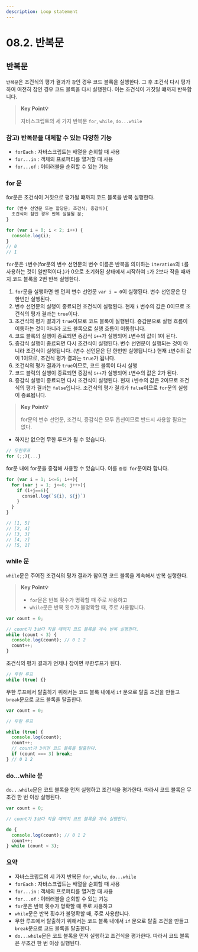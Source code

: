 ```yaml
---
description: Loop statement
---
```


# 08.2. 반복문



## 반복문

`반복문`은 조건식의 평가 결과가 `참`인 경우 코드 블록을 실행한다. 그 후 조건식 다시 평가하여 여전히 참인 경우 코드 블록을 다시 실행한다. 이는 조건식이 거짓일 떄까지 반복합니다.

> **Key Point💡**
>
> 자바스크립트의 세 가지 반복문 `for`, `while`, `do...while`

### 참고) 반복문을 대체할 수 있는 다양한 기능

* `forEach` : 자바스크립트는 배열을 순회할 때 사용
* `for...in` : 객체의 프로퍼티를 열거할 때 사용
* `for...of` : 이터러블을 순회할 수 있는 기능

### for 문

for문은 조건식이 거짓으로 평가될 떄까지 코드 블록을 반복 실행한다.

```js
for (변수 선언문 또는 할당문; 조건식; 증감식){
  조건식이 참인 경우 반복 실핼될 문;
}

```

```js
for (var i = 0; i < 2; i++) {
  console.log(i);
}
// 0
// 1
```

`for`문은 `i`변수(for문의 변수 선언문의 변수 이름은 반복을 의미하는 `iteration`의 `i`를 사용하는 것이 일반적이다.)가 0으로 초기화된 상태에서 시작하여 `i`가 2보다 작을 때까지 코드 블록을 2번 반복 실행한다.

1. `for`문을 실행하면 맨 먼저 변수 선언문 `var i = 0`이 실행된다. 변수 선언문은 단 한번만 실행된다.
2. 변수 선언문의 실행이 종료되면 조건식이 실행된다. 현재 `i` 변수의 값은 0이므로 조건식의 평가 결과는 `true`이다.
3. 조건식의 평가 결과가 `true`이므로 코드 블록이 실행된다. 증감문으로 실행 흐름이 이동하는 것이 아니라 코드 블록으로 실행 흐름이 이동합니다.
4. 코드 블록의 실행이 종료되면 증감식 `i++`가 실행되어 `i`변수의 값이 1이 된다.
5. 증감식 실행이 종료되면 다시 조건식이 실행된다. 변수 선언문이 실행되는 것이 아니라 조건식이 실행됩니다. (변수 선언문은 단 한번만 실행됩니다.) 현재 `i`변수의 값이 1이므로, 조건식 평가 결과는 `true`가 됩니다.
6. 조건식의 평가 결과가 `true`이므로, 코드 블록이 다시 실행
7. 코드 블럭의 실행이 종료되면 증감식 `i++`가 실행되어 `i`변수의 값은 2가 된다.
8. 증감식 실행이 종료되면 다시 조건식이 실행된다. 현재 `i`뱐수의 값은 2이므로 조건식의 평가 결과는 `false`입니다. 조건식의 평가 결과가 `false`이므로 `for`문의 실행이 종료됩니다.

> **Key Point💡**
>
> for문의 변수 선언문, 조건식, 증감식은 모두 옵션이므로 반드시 사용할 필요는 없다.

* 하지만 없으면 무한 루프가 될 수 있습니다.

```js
// 무한루프
for (;;){...}

```

for문 내에 for문을 중첩해 사용할 수 있습니다. 이를 `중첩 for`문이라 합니다.

```js
for (var i = 1; i<=6; i++){
  for (var j = 1; j<=6; j++>){
    if (i+j==6){
      consol.log(`${i}, ${j}`)
    }
  }
}

// [1, 5]
// [2, 4]
// [3, 3]
// [4, 2]
// [5, 1]
```

### &#x20;while 문

`while`문은 주어진 조건식의 평가 결과가 참이면 코드 블록을 계속해서 반복 실행한다.

> **Key Point💡**
>
> * `for`문은 반복 횟수가 명확할 때 주로 사용하고
> * `while`문은 반복 횟수가 불명확할 때, 주로 사용합니다.

```js
var count = 0;

// count가 3보다 작을 때까지 코드 블록을 계속 반복 실행한다.
while (count < 3) {
  console.log(count); // 0 1 2
  count++;
}
```

조건식의 평가 결과가 언제나 참이면 무한루프가 된다.

```js
// 무한 루프
while (true) {}
```

무한 루프에서 탈출하기 위해서는 코드 블록 내에서 `if` 문으로 탈출 조건을 만들고 `break`문으로 코드 블록을 탈출한다.

```js
var count = 0;

// 무한 루프

while (true) {
  console.log(count);
  count++;
  // count가 3이면 코드 블록을 탈출한다.
  if (count === 3) break;
} // 0 1 2
```

### do...while 문

`do...while`문은 코드 블록을 먼저 실행하고 조건식을 평가한다. 따라서 코드 블록은 무조건 한 번 이상 실행된다.

```js
var count = 0;

// count가 3보다 작을 때까지 코드 블록을 계속 실행한다.

do {
  console.log(count); // 0 1 2
  count++;
} while (count < 3);
```

### 요약

* 자바스크립트의 세 가지 반복문 `for`, `while`, `do...while`
* `forEach` : 자바스크립트는 배열을 순회할 때 사용
* `for...in` : 객체의 프로퍼티를 열거할 때 사용
* `for...of` : 이터러블을 순회할 수 있는 기능
* `for`문은 반복 횟수가 명확할 때 주로 사용하고
* `while`문은 반복 횟수가 불명확할 때, 주로 사용합니다.
* 무한 루프에서 탈출하기 위해서는 코드 블록 내에서 `if` 문으로 탈출 조건을 만들고 `break`문으로 코드 블록을 탈출한다.
* `do...while`문은 코드 블록을 먼저 실행하고 조건식을 평가한다. 따라서 코드 블록은 무조건 한 번 이상 실행된다.
